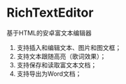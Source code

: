 # RichTextEditor
基于HTML的安卓富文本编辑器

1. 支持插入和编辑文本、图片和图文框；
2. 支持文本跟随高亮（歌词效果）；
3. 支持保存和读取富文本文档；
4. 支持导出为Word文档；
